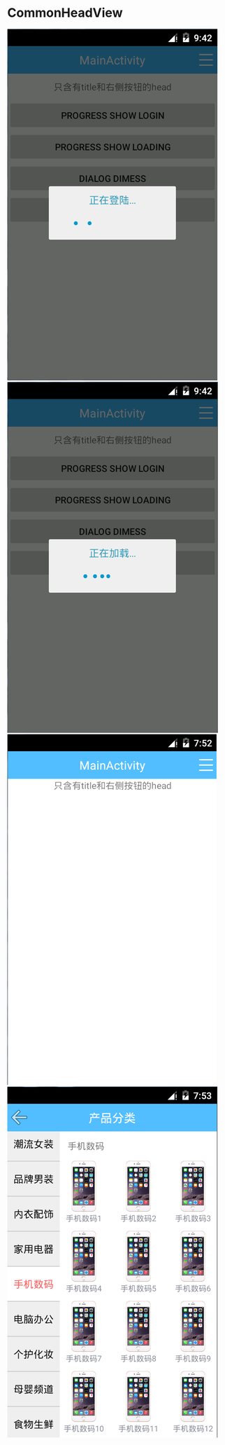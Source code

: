# CommonHeadView
![image](https://github.com/Mersens/CommonHeadView/blob/master/images/2015-11-26_174242.png)
![image](https://github.com/Mersens/CommonHeadView/blob/master/images/2015-11-26_174306.png)
![image](https://github.com/Mersens/CommonHeadView/blob/master/images/2015-11-25_155248.png)
![image](https://github.com/Mersens/CommonHeadView/blob/master/images/2015-11-25_155336.png)
